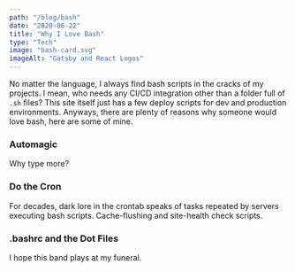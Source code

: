 ```yaml
---
path: "/blog/bash"
date: "2020-06-22"
title: "Why I Love Bash"
type: "Tech"
image: "bash-card.svg"
imageAlt: "Gatsby and React Logos"
---
```

No matter the language, I always find bash scripts in the cracks of my projects. I mean, who needs any CI/CD integration other than a folder full of `.sh` files? This site itself just has a few deploy scripts for dev and production environments. Anyways, there are plenty of reasons why someone would love bash, here are some of mine.

### Automagic

Why type more?

### Do the Cron

For decades, dark lore in the crontab speaks of tasks repeated by servers executing bash scripts. Cache-flushing and site-health check scripts.

### .bashrc and the Dot Files

I hope this band plays at my funeral.
